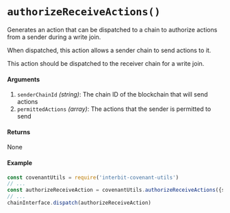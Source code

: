 # `authorizeReceiveActions()`

Generates an action that can be dispatched to a chain to authorize actions from a sender during a write join.

When dispatched, this action allows a sender chain to send actions to it.

This action should be dispatched to the receiver chain for a write join.

#### Arguments

1. `senderChainId` *(string)*: The chain ID of the blockchain that will send actions
2. `permittedActions` *(array)*: The actions that the sender is permitted to send


#### Returns

None


#### Example

```js
const covenantUtils = require('interbit-covenant-utils')
// ...
const authorizeReceiveAction = covenantUtils.authorizeReceiveActions({senderChainId, permittedActions})
// ...
chainInterface.dispatch(authorizeReceiveAction)
```

